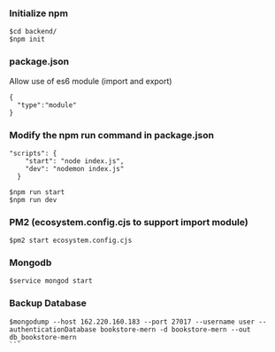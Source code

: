 ### Initialize npm
```
$cd backend/
$npm init
```
### package.json
Allow use of es6 module (import and export)
```
{
  "type":"module"
}
```
### Modify the npm run command in package.json
```
"scripts": {
    "start": "node index.js",
    "dev": "nodemon index.js"
  }

$npm run start
$npm run dev
```
### PM2 (ecosystem.config.cjs to support import module)
```
$pm2 start ecosystem.config.cjs 
```
### Mongodb
```
$service mongod start
```
### Backup Database
````
$mongodump --host 162.220.160.183 --port 27017 --username user --authenticationDatabase bookstore-mern -d bookstore-mern --out db_bookstore-mern
```
